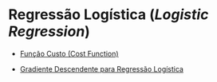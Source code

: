 # Regressão Logística (_Logistic Regression_)

- [Função Custo (Cost Function)](./2-9-1.md)

- [Gradiente Descendente para Regressão Logística](./2-9-2.md)
